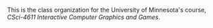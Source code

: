 This is the class organization for the University of Minnesota's course, *CSci-4611 Interactive Computer Graphics and Games*.

